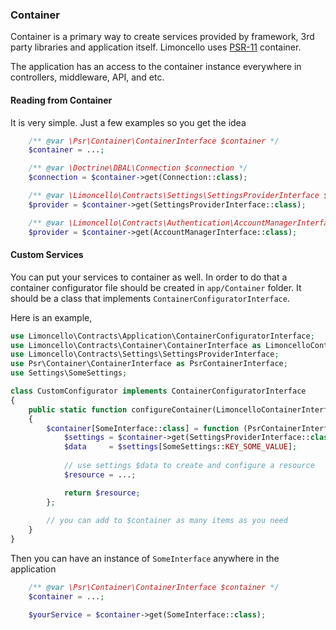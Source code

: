 ### Container

Container is a primary way to create services provided by framework, 3rd party libraries and application itself. Limoncello uses [PSR-11](http://www.php-fig.org/psr/psr-11/) container.

The application has an access to the container instance everywhere in controllers, middleware, API, and etc.

#### Reading from Container

It is very simple. Just a few examples so you get the idea

```php
    /** @var \Psr\Container\ContainerInterface $container */
    $container = ...;

    /** @var \Doctrine\DBAL\Connection $connection */
    $connection = $container->get(Connection::class);

    /** @var \Limoncello\Contracts\Settings\SettingsProviderInterface $provider */
    $provider = $container->get(SettingsProviderInterface::class);

    /** @var \Limoncello\Contracts\Authentication\AccountManagerInterface $provider */
    $provider = $container->get(AccountManagerInterface::class);
```

#### Custom Services

You can put your services to container as well. In order to do that a container configurator file should be created in `app/Container` folder. It should be a class that implements `ContainerConfiguratorInterface`.

Here is an example,


```php
use Limoncello\Contracts\Application\ContainerConfiguratorInterface;
use Limoncello\Contracts\Container\ContainerInterface as LimoncelloContainerInterface;
use Limoncello\Contracts\Settings\SettingsProviderInterface;
use Psr\Container\ContainerInterface as PsrContainerInterface;
use Settings\SomeSettings;

class CustomConfigurator implements ContainerConfiguratorInterface
{
    public static function configureContainer(LimoncelloContainerInterface $container): void
    {
        $container[SomeInterface::class] = function (PsrContainerInterface $container) {
            $settings = $container->get(SettingsProviderInterface::class)->get(SomeSettings::class);
            $data     = $settings[SomeSettings::KEY_SOME_VALUE];
            
            // use settings $data to create and configure a resource
            $resource = ...;

            return $resource;
        };
        
        // you can add to $container as many items as you need
    }
}
```

Then you can have an instance of `SomeInterface` anywhere in the application

```php
    /** @var \Psr\Container\ContainerInterface $container */
    $container = ...;

    $yourService = $container->get(SomeInterface::class);
```
